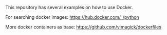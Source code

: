 This repository has several examples on how to use Docker.

For searching docker images:
https://hub.docker.com/_/python

More docker containers as base:
https://github.com/vimagick/dockerfiles
